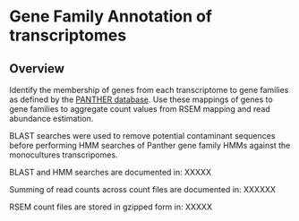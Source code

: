 Gene Family Annotation of transcriptomes
========================================

Overview
--------

Identify the membership of genes from each transcriptome to gene families
as defined by the [PANTHER database](http://www.pantherdb.org/). Use 
these mappings of genes to gene families to aggregate count values from
RSEM mapping and read abundance estimation.

BLAST searches were used to remove potential contaminant sequences before
performing HMM searches of Panther gene family HMMs against the monocultures
transcripomes.

BLAST and HMM searches are documented in:
XXXXX

Summing of read counts across count files are documented in:
XXXXXX

RSEM count files are stored in gzipped form in:
XXXXX
